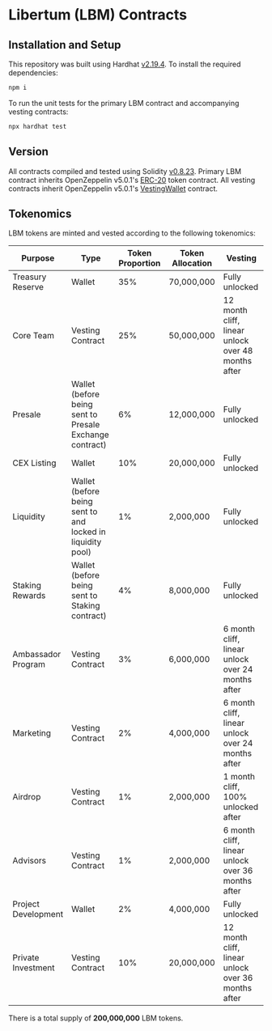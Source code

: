 # Libertum (LBM) Contracts

## Installation and Setup

This repository was built using Hardhat [v2.19.4](https://www.npmjs.com/package/hardhat/v/2.19.4). To install the required dependencies:

```sh
npm i
```

To run the unit tests for the primary LBM contract and accompanying vesting contracts:

```sh
npx hardhat test
```

## Version

All contracts compiled and tested using Solidity [v0.8.23](https://github.com/ethereum/solidity/releases/tag/v0.8.23). Primary LBM contract inherits OpenZeppelin v5.0.1's [ERC-20](https://github.com/OpenZeppelin/openzeppelin-contracts/blob/master/contracts/token/ERC20/ERC20.sol) token contract. All vesting contracts inherit OpenZeppelin v5.0.1's [VestingWallet](https://github.com/OpenZeppelin/openzeppelin-contracts/blob/master/contracts/finance/VestingWallet.sol) contract.

## Tokenomics

LBM tokens are minted and vested according to the following tokenomics:

| **Purpose**         | **Type**                                                   | **Token Proportion** | **Token Allocation** | **Vesting**                                        |
| ------------------- | ---------------------------------------------------------- | -------------------- | -------------------- | -------------------------------------------------- |
| Treasury Reserve    | Wallet                                                     | 35%                  | 70,000,000           | Fully unlocked                                     |
| Core Team           | Vesting Contract                                           | 25%                  | 50,000,000           | 12 month cliff, linear unlock over 48 months after |
| Presale             | Wallet (before being sent to Presale Exchange contract)    | 6%                   | 12,000,000           | Fully unlocked                                     |
| CEX Listing         | Wallet                                                     | 10%                  | 20,000,000           | Fully unlocked                                     |
| Liquidity           | Wallet (before being sent to and locked in liquidity pool) | 1%                   | 2,000,000            | Fully unlocked                                     |
| Staking Rewards     | Wallet (before being sent to Staking contract)             | 4%                   | 8,000,000            | Fully unlocked                                     |
| Ambassador Program  | Vesting Contract                                           | 3%                   | 6,000,000            | 6 month cliff, linear unlock over 24 months after  |
| Marketing           | Vesting Contract                                           | 2%                   | 4,000,000            | 6 month cliff, linear unlock over 24 months after  |
| Airdrop             | Vesting Contract                                           | 1%                   | 2,000,000            | 1 month cliff, 100% unlocked after                 |
| Advisors            | Vesting Contract                                           | 1%                   | 2,000,000            | 6 month cliff, linear unlock over 36 months after  |
| Project Development | Wallet                                                     | 2%                   | 4,000,000            | Fully unlocked                                     |
| Private Investment  | Vesting Contract                                           | 10%                  | 20,000,000           | 12 month cliff, linear unlock over 36 months after |

There is a total supply of **200,000,000** LBM tokens.
